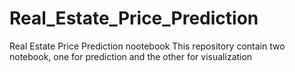 # Real_Estate_Price_Prediction
Real Estate Price Prediction nootebook
This repository contain two notebook, one for prediction and the other for visualization
